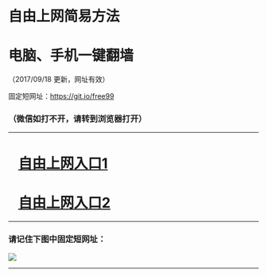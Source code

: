 ﻿# 自由上网简易方法

# 电脑、手机一键翻墙

（2017/09/18 更新，网址有效）

固定短网址：https://git.io/free99

### （微信如打不开，请转到浏览器打开）


***





# &nbsp;&nbsp; <a href="http://ft249135794.fwq-tz1005.info/fwqtz01.html?t=091800130968 " target="_blank">自由上网入口1</a>
# &nbsp;&nbsp; <a href="http://ft647420908.fwq-tz1006.info/fwqtz02.html?t=091800112426 " target="_blank">自由上网入口2</a>
***

### 请记住下图中固定短网址：

<img src="https://s3-us-west-2.amazonaws.com/fwq-1001/yjfq-20170905okok.png" /> 


***


